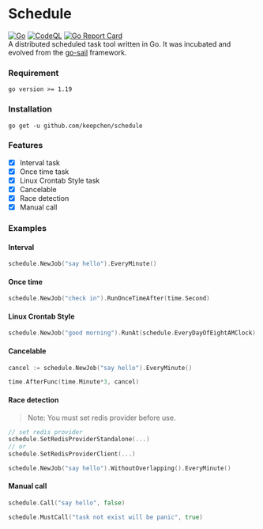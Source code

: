 # Schedule  
[![Go](https://github.com/keepchen/schedule/actions/workflows/go.yml/badge.svg)](https://github.com/keepchen/schedule/actions/workflows/go.yml)  [![CodeQL](https://github.com/keepchen/schedule/actions/workflows/codeql.yml/badge.svg)](https://github.com/keepchen/schedule/actions/workflows/codeql.yml)  [![Go Report Card](https://goreportcard.com/badge/github.com/keepchen/schedule)](https://goreportcard.com/report/github.com/keepchen/schedule)  
A distributed scheduled task tool written in Go. It was incubated and evolved from the [go-sail](https://github.com/keepchen/go-sail) framework.  

### Requirement  
```text
go version >= 1.19
```

### Installation  
```shell
go get -u github.com/keepchen/schedule
```  

### Features  
- [x] Interval task  
- [x] Once time task  
- [x] Linux Crontab Style task  
- [x] Cancelable  
- [x] Race detection  
- [x] Manual call

### Examples  
#### Interval  
```go
schedule.NewJob("say hello").EveryMinute()
```  
#### Once time  
```go
schedule.NewJob("check in").RunOnceTimeAfter(time.Second)
```  
#### Linux Crontab Style  
```go
schedule.NewJob("good morning").RunAt(schedule.EveryDayOfEightAMClock)
```  
#### Cancelable
```go
cancel := schedule.NewJob("say hello").EveryMinute()

time.AfterFunc(time.Minute*3, cancel)
```  
#### Race detection  
> Note: You must set redis provider before use.
```go  
// set redis provider
schedule.SetRedisProviderStandalone(...)
// or
schedule.SetRedisProviderClient(...)

schedule.NewJob("say hello").WithoutOverlapping().EveryMinute()
```  
#### Manual call
```go
schedule.Call("say hello", false)

schedule.MustCall("task not exist will be panic", true)
```  
